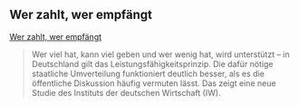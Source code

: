 ## Wer zahlt, wer empfängt
[Wer zahlt, wer empfängt](https://www.iwkoeln.de/presse/pressemitteilungen/beitrag/martin-beznoska-wer-zahlt-wer-empfaengt.html)
> Wer viel hat, kann viel geben und wer wenig hat, wird unterstützt – in Deutschland gilt das Leistungsfähigkeitsprinzip. Die dafür nötige staatliche Umverteilung funktioniert deutlich besser, als es die öffentliche Diskussion häufig vermuten lässt. Das zeigt eine neue Studie des Instituts der deutschen Wirtschaft (IW).
